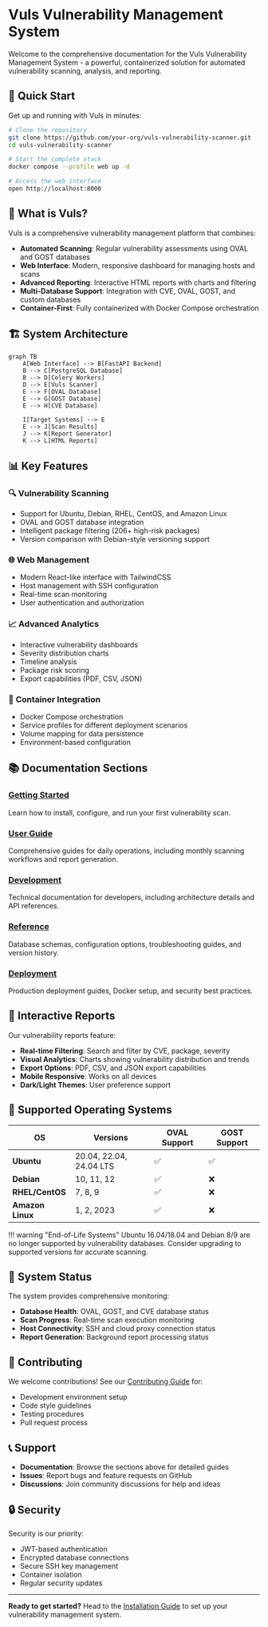# Vuls Vulnerability Management System

Welcome to the comprehensive documentation for the Vuls Vulnerability Management System - a powerful, containerized solution for automated vulnerability scanning, analysis, and reporting.

## 🚀 Quick Start

Get up and running with Vuls in minutes:

```bash
# Clone the repository
git clone https://github.com/your-org/vuls-vulnerability-scanner.git
cd vuls-vulnerability-scanner

# Start the complete stack
docker compose --profile web up -d

# Access the web interface
open http://localhost:8000
```

## 🎯 What is Vuls?

Vuls is a comprehensive vulnerability management platform that combines:

- **Automated Scanning**: Regular vulnerability assessments using OVAL and GOST databases
- **Web Interface**: Modern, responsive dashboard for managing hosts and scans
- **Advanced Reporting**: Interactive HTML reports with charts and filtering
- **Multi-Database Support**: Integration with CVE, OVAL, GOST, and custom databases
- **Container-First**: Fully containerized with Docker Compose orchestration

## 🏗️ System Architecture

```mermaid
graph TB
    A[Web Interface] --> B[FastAPI Backend]
    B --> C[PostgreSQL Database]
    B --> D[Celery Workers]
    D --> E[Vuls Scanner]
    E --> F[OVAL Database]
    E --> G[GOST Database]
    E --> H[CVE Database]

    I[Target Systems] --> E
    E --> J[Scan Results]
    J --> K[Report Generator]
    K --> L[HTML Reports]
```

## 📊 Key Features

### 🔍 **Vulnerability Scanning**

- Support for Ubuntu, Debian, RHEL, CentOS, and Amazon Linux
- OVAL and GOST database integration
- Intelligent package filtering (206+ high-risk packages)
- Version comparison with Debian-style versioning support

### 🌐 **Web Management**

- Modern React-like interface with TailwindCSS
- Host management with SSH configuration
- Real-time scan monitoring
- User authentication and authorization

### 📈 **Advanced Analytics**

- Interactive vulnerability dashboards
- Severity distribution charts
- Timeline analysis
- Package risk scoring
- Export capabilities (PDF, CSV, JSON)

### 🐳 **Container Integration**

- Docker Compose orchestration
- Service profiles for different deployment scenarios
- Volume mapping for data persistence
- Environment-based configuration

## 📚 Documentation Sections

### [Getting Started](getting-started/index.md)

Learn how to install, configure, and run your first vulnerability scan.

### [User Guide](user-guide/index.md)

Comprehensive guides for daily operations, including monthly scanning workflows and report generation.

### [Development](development/index.md)

Technical documentation for developers, including architecture details and API references.

### [Reference](reference/index.md)

Database schemas, configuration options, troubleshooting guides, and version history.

### [Deployment](deployment/index.md)

Production deployment guides, Docker setup, and security best practices.

## 🎨 Interactive Reports

Our vulnerability reports feature:

- **Real-time Filtering**: Search and filter by CVE, package, severity
- **Visual Analytics**: Charts showing vulnerability distribution and trends
- **Export Options**: PDF, CSV, and JSON export capabilities
- **Mobile Responsive**: Works on all devices
- **Dark/Light Themes**: User preference support

## 🔧 Supported Operating Systems

| OS               | Versions                | OVAL Support | GOST Support |
| ---------------- | ----------------------- | ------------ | ------------ |
| **Ubuntu**       | 20.04, 22.04, 24.04 LTS | ✅           | ✅           |
| **Debian**       | 10, 11, 12              | ✅           | ❌           |
| **RHEL/CentOS**  | 7, 8, 9                 | ✅           | ❌           |
| **Amazon Linux** | 1, 2, 2023              | ✅           | ❌           |

!!! warning "End-of-Life Systems"
Ubuntu 16.04/18.04 and Debian 8/9 are no longer supported by vulnerability databases. Consider upgrading to supported versions for accurate scanning.

## 🚦 System Status

The system provides comprehensive monitoring:

- **Database Health**: OVAL, GOST, and CVE database status
- **Scan Progress**: Real-time scan execution monitoring
- **Host Connectivity**: SSH and cloud proxy connection status
- **Report Generation**: Background report processing status

## 🤝 Contributing

We welcome contributions! See our [Contributing Guide](development/contributing.md) for:

- Development environment setup
- Code style guidelines
- Testing procedures
- Pull request process

## 📞 Support

- **Documentation**: Browse the sections above for detailed guides
- **Issues**: Report bugs and feature requests on GitHub
- **Discussions**: Join community discussions for help and ideas

## 🔒 Security

Security is our priority:

- JWT-based authentication
- Encrypted database connections
- Secure SSH key management
- Container isolation
- Regular security updates

---

**Ready to get started?** Head to the [Installation Guide](getting-started/installation.md) to set up your vulnerability management system.
